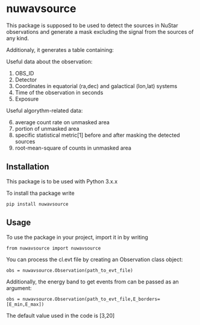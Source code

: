 # nuwavsource

This package is supposed to be used to detect the sources in NuStar observations and generate a mask excluding the signal from the sources of any kind. 

Additionaly, it generates a table containing:

Useful data about the observation:

1. OBS_ID
2. Detector
3. Coordinates in equatorial (ra,dec) and galactical (lon,lat) systems
4. Time of the observation in seconds
5. Exposure

Useful algorythm-related data:

6. average count rate on unmasked area
7. portion of unmasked area
8. specific statistical metric[1] before and after masking the detected sources
9. root-mean-square of counts in unmasked area

## Installation
This package is to be used with Python 3.x.x

To install tha package write

`pip install nuwavsource`

## Usage

To use the package in your project, import it in by writing

`from nuwavsource import nuwavsource`

You can process the cl.evt file by creating an Observation class object:

`obs = nuwavsource.Observation(path_to_evt_file)`

Additionally, the energy band to get events from can be passed as an argument:

`obs = nuwavsource.Observation(path_to_evt_file,E_borders=[E_min,E_max])`

The default value used in the code is [3,20]
